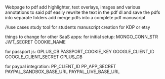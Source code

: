 Webpage to pdf
add highlighter, text overlays, images and various annotations to said pdf
easily rewrite the text in the pdf
dl and save the pdfs into separate folders
add merge pdfs into  a complete pdf manuscript

//use cases
study tool for students
manuscript creation for KDP or etsy



things to change for other SaaS apps:
for initial setup:
MONGO_CONN_STR
JWT_SECRET
COOKIE_NAME

for passport js:
GPLUS_CB
PASSPORT_COOKIE_KEY
GOOGLE_CLIENT_ID
GOOGLE_CLIENT_SECRET
GPLUS_CB

for paypal integration:
PP_CLIENT_ID
PP_APP_SECRET
PAYPAL_SANDBOX_BASE_URL
PAYPAL_LIVE_BASE_URL
